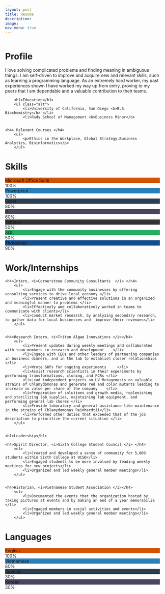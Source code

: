 ```yaml
---
layout: post
title: Resume 
description: 
image: 
nav-menu: true
---
```

<!-- Main -->
<div id="main" class="alt">
<span class="image fit"><img src="{% link assets/images/pic03.jpg %}" alt="" /></span>

<!-- Content -->
<h1 id="content">Profile</h1>
<p>I love solving complicated problems and finding meaning in ambiguous things. I am self-driven to improve and acquire new and relevant skills, such as learning a programming language. As an extremely hard worker, my past experiences shown I have worked my way up from entry, proving to my peers that I am dependable and a valuable contribution to their teams.</p>
<div class="row">
	<div class="6u 12u$(small)">
	
		<h1>Education</h1>
		<ul class="alt">
			<li>University of California, San Diego <b>B.S. Biochemistry</b> </li>
			<li>Rady School of Management <b>Business Minor</b>
	
	
	<h4> Relevant Courses </h4>
		<ul>
			<p>Ethics in the Workplace, Global Strategy,Business Analytics, Bioinformatics</p>
		</ul>

<h1> Skills </h1>
<div class="skillbar clearfix " data-percent="100%">
	<div class="skillbar-title" style="background: #d35400;"><span>Microsoft Office Suite</span></div>
	<div class="skillbar-bar" style="background: #e67e22;"></div>
	<div class="skill-bar-percent">100%</div>
</div> <!-- End Skill Bar -->

<div class="skillbar clearfix " data-percent="100%">
	<div class="skillbar-title" style="background: #2980b9;"><span>Powerpoint</span></div>
	<div class="skillbar-bar" style="background: #3498db;"></div>
	<div class="skill-bar-percent">100%</div>
</div> <!-- End Skill Bar -->

<div class="skillbar clearfix " data-percent="80%">
	<div class="skillbar-title" style="background: #2c3e50;"><span>Excel</span></div>
	<div class="skillbar-bar" style="background: #2c3e50;"></div>
	<div class="skill-bar-percent">80%</div>
</div> <!-- End Skill Bar -->

<div class="skillbar clearfix " data-percent="60%">
	<div class="skillbar-title" style="background: #46465e;"><span>R</span></div>
	<div class="skillbar-bar" style="background: #5a68a5;"></div>
	<div class="skill-bar-percent">60%</div>
</div> <!-- End Skill Bar -->

<div class="skillbar clearfix " data-percent="50%">
	<div class="skillbar-title" style="background: #333333;"><span>Tableau</span></div>
	<div class="skillbar-bar" style="background: #525252;"></div>
	<div class="skill-bar-percent">50%</div>
</div> <!-- End Skill Bar -->

<div class="skillbar clearfix " data-percent="50%">
	<div class="skillbar-title" style="background: #27ae60;"><span>SQL</span></div>
	<div class="skillbar-bar" style="background: #2ecc71;"></div>
	<div class="skill-bar-percent">50%</div>
</div> <!-- End Skill Bar -->

<div class="skillbar clearfix " data-percent="90%">
	<div class="skillbar-title" style="background: #124e8c;"><span>Photoshop</span></div>
	<div class="skillbar-bar" style="background: #4288d0;"></div>
	<div class="skill-bar-percent">90%</div>
</div> <!-- End Skill Bar -->


<h1>Work/Internships</h1>
	
	<h4>Intern, <i>Cornerstone Community Consultants  </i> </h4>	
		<ul>
			<li>Engage with the community businesses by offering consulting services to drive local economy </li>
			<li>Present creative and effective solutions in an organized and meaningful manner to problems </li>
			<li>Effectively and collaboratively worked in teams to communicate with clients</li>
			<li>Conduct market research, by analyzing secondary research, to gather data for local businesses and  improve their revenues</li>
		</ul>
		
	
	<h4>Research Intern, <i>Triton Algae Innovations </i></h4>	
		<ul>
			<li>Present updates during weekly meetings and collaborated with team members in research and development    </li>
			<li>Engage with CEOs and other leaders of partnering companies in business dinners, and in the lab to establish closer relationships </li>
			<li>Wrote SOPs for ongoing experiments     </li>
			<li>Assist research scientists in their experiments by performing transformations, cloning, and PCRs </li>
			<li>Lead independent projects on UV Mutagenesis on valuable strains of Chlamydomonas and generate red and color mutants leading to increase in value per share of the company    </li>
			<li>Preparation of solutions and growth media, replenishing and sterilizing lab supplies, maintaining lab equipment, and performing general lab chores </li>
			<li>Provide laboratory and general assistance like maintenance in the strains of Chlamydomonas Reinhardtii</li>
			<li>Performed other duties that exceeded that of the job description to prioritize the current situation </li>
		</ul>


	<h1>Leadership</h1>
	
	<h4>Spirit Director, <i>Sixth College Student Council </i> </h4>	
		<ul>
			<li>Created and developed a sense of community for 5,000 students within Sixth College at UCSD</li>
			<li>Engaged students to be more involved by leading weekly meetings for new projects</li>
			<li>Organized and led weekly general member meetings</li>
		</ul>
		
	
	<h4>Historian, <i>Vietnamese Student Association </i></h4>	
		<ul>
			<li>Documented the events that the organization hosted by taking pictures at events and by making an end of a year memorabilia </li>
			<li>Engaged members in social activities and events</li>
			<li>Organized and led weekly general member meetings</li>
		</ul>

<h1> Languages </h1>
<div class="skillbar clearfix " data-percent="100%">
	<div class="skillbar-title" style="background: #d35400;"><span>English</span></div>
	<div class="skillbar-bar" style="background: #e67e22;"></div>
	<div class="skill-bar-percent">100%</div>
</div> <!-- End Skill Bar -->

<div class="skillbar clearfix " data-percent="80%">
	<div class="skillbar-title" style="background: #2980b9;"><span>Vietnamese</span></div>
	<div class="skillbar-bar" style="background: #3498db;"></div>
	<div class="skill-bar-percent">80%</div>
</div> <!-- End Skill Bar -->

<div class="skillbar clearfix " data-percent="30%">
	<div class="skillbar-title" style="background: #2c3e50;"><span>Spanish</span></div>
	<div class="skillbar-bar" style="background: #2c3e50;"></div>
	<div class="skill-bar-percent">30%</div>
</div> <!-- End Skill Bar -->

<div class="skillbar clearfix " data-percent="30%">
	<div class="skillbar-title" style="background: #46465e;"><span>Korean</span></div>
	<div class="skillbar-bar" style="background: #5a68a5;"></div>
	<div class="skill-bar-percent">30%</div>
</div> <!-- End Skill Bar -->

